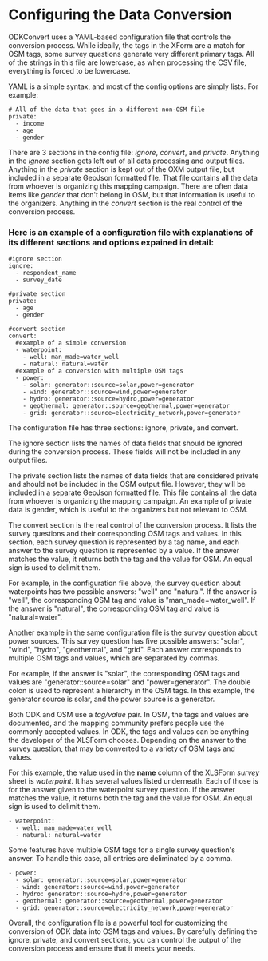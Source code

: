 # Configuring the Data Conversion

ODKConvert uses a YAML-based configuration file that controls the
conversion process. While ideally, the tags in the XForm are a match
for OSM tags, some survey questions generate very different primary
tags. All of the strings in this file are lowercase, as when
processing the CSV file, everything is forced to be lowercase.

YAML is a simple syntax, and most of the config options are simply
lists. For example:

    # All of the data that goes in a different non-OSM file
    private:
      - income
      - age
      - gender

There are 3 sections in the config file: _ignore_, _convert_, and
_private_. Anything in the _ignore_ section gets left out of all data
processing and output files. Anything in the _private_ section is kept
out of the OXM output file, but included in a separate GeoJson
formatted file. That file contains all the data from whoever is
organizing this mapping campaign. There are often data items like
_gender_ that don't belong in OSM, but that information is useful
to the organizers. Anything in the _convert_ section is the real
control of the conversion process.

### Here is an example of a configuration file with explanations of its different sections and options expained in detail:

    #ignore section
    ignore:
      - respondent_name
      - survey_date

    #private section
    private:
      - age
      - gender

    #convert section
    convert:
      #example of a simple conversion
      - waterpoint:
        - well: man_made=water_well
        - natural: natural=water
      #example of a conversion with multiple OSM tags
      - power:
        - solar: generator::source=solar,power=generator
        - wind: generator::source=wind,power=generator
        - hydro: generator::source=hydro,power=generator
        - geothermal: generator::source=geothermal,power=generator
        - grid: generator::source=electricity_network,power=generator

The configuration file has three sections: ignore, private, and convert.

The ignore section lists the names of data fields that should be ignored during the conversion process. These fields will not be included in any output files.

The private section lists the names of data fields that are considered private and should not be included in the OSM output file. However, they will be included in a separate GeoJson formatted file. This file contains all the data from whoever is organizing the mapping campaign. An example of private data is gender, which is useful to the organizers but not relevant to OSM.

The convert section is the real control of the conversion process. It lists the survey questions and their corresponding OSM tags and values. In this section, each survey question is represented by a tag name, and each answer to the survey question is represented by a value. If the answer matches the value, it returns both the tag and the value for OSM. An equal sign is used to delimit them.

For example, in the configuration file above, the survey question about waterpoints has two possible answers: "well" and "natural". If the answer is "well", the corresponding OSM tag and value is "man_made=water_well". If the answer is "natural", the corresponding OSM tag and value is "natural=water".

Another example in the same configuration file is the survey question about power sources. This survey question has five possible answers: "solar", "wind", "hydro", "geothermal", and "grid". Each answer corresponds to multiple OSM tags and values, which are separated by commas.

For example, if the answer is "solar", the corresponding OSM tags and values are "generator::source=solar" and "power=generator". The double colon is used to represent a hierarchy in the OSM tags. In this example, the generator source is solar, and the power source is a generator.

Both ODK and OSM use a _tag/value_ pair. In OSM, the tags and values
are documented, and the mapping community prefers people use the
commonly accepted values. In ODK, the tags and values can be anything
the developer of the XLSForm chooses. Depending on the answer to the
survey question, that may be converted to a variety of OSM tags and
values.

For this example, the value used in the **name** column of the XLSForm
_survey_ sheet is _waterpoint_. It has several values listed
underneath. Each of those is for the answer given to the waterpoint
survey question. If the answer matches the value, it returns both the
tag and the value for OSM. An equal sign is used to delimit them.

    - waterpoint:
      - well: man_made=water_well
      - natural: natural=water

Some features have multiple OSM tags for a single survey question's
answer. To handle this case, all entries are deliminated by a comma.

    - power:
      - solar: generator::source=solar,power=generator
      - wind: generator::source=wind,power=generator
      - hydro: generator::source=hydro,power=generator
      - geothermal: generator::source=geothermal,power=generator
      - grid: generator::source=electricity_network,power=generator

Overall, the configuration file is a powerful tool for customizing the conversion of ODK data into OSM tags and values. By carefully defining the ignore, private, and convert sections, you can control the output of the conversion process and ensure that it meets your needs.
